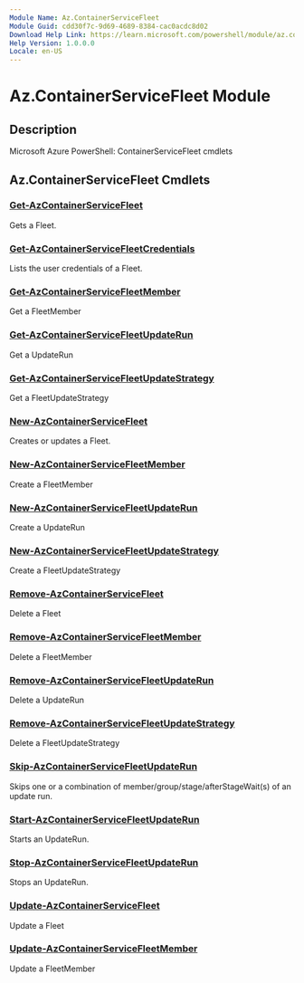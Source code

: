 ```yaml
---
Module Name: Az.ContainerServiceFleet
Module Guid: cdd30f7c-9d69-4689-8384-cac0acdc8d02
Download Help Link: https://learn.microsoft.com/powershell/module/az.containerservicefleet
Help Version: 1.0.0.0
Locale: en-US
---
```


# Az.ContainerServiceFleet Module
## Description
Microsoft Azure PowerShell: ContainerServiceFleet cmdlets

## Az.ContainerServiceFleet Cmdlets
### [Get-AzContainerServiceFleet](Get-AzContainerServiceFleet.md)
Gets a Fleet.

### [Get-AzContainerServiceFleetCredentials](Get-AzContainerServiceFleetCredentials.md)
Lists the user credentials of a Fleet.

### [Get-AzContainerServiceFleetMember](Get-AzContainerServiceFleetMember.md)
Get a FleetMember

### [Get-AzContainerServiceFleetUpdateRun](Get-AzContainerServiceFleetUpdateRun.md)
Get a UpdateRun

### [Get-AzContainerServiceFleetUpdateStrategy](Get-AzContainerServiceFleetUpdateStrategy.md)
Get a FleetUpdateStrategy

### [New-AzContainerServiceFleet](New-AzContainerServiceFleet.md)
Creates or updates a Fleet.

### [New-AzContainerServiceFleetMember](New-AzContainerServiceFleetMember.md)
Create a FleetMember

### [New-AzContainerServiceFleetUpdateRun](New-AzContainerServiceFleetUpdateRun.md)
Create a UpdateRun

### [New-AzContainerServiceFleetUpdateStrategy](New-AzContainerServiceFleetUpdateStrategy.md)
Create a FleetUpdateStrategy

### [Remove-AzContainerServiceFleet](Remove-AzContainerServiceFleet.md)
Delete a Fleet

### [Remove-AzContainerServiceFleetMember](Remove-AzContainerServiceFleetMember.md)
Delete a FleetMember

### [Remove-AzContainerServiceFleetUpdateRun](Remove-AzContainerServiceFleetUpdateRun.md)
Delete a UpdateRun

### [Remove-AzContainerServiceFleetUpdateStrategy](Remove-AzContainerServiceFleetUpdateStrategy.md)
Delete a FleetUpdateStrategy

### [Skip-AzContainerServiceFleetUpdateRun](Skip-AzContainerServiceFleetUpdateRun.md)
Skips one or a combination of member/group/stage/afterStageWait(s) of an update run.

### [Start-AzContainerServiceFleetUpdateRun](Start-AzContainerServiceFleetUpdateRun.md)
Starts an UpdateRun.

### [Stop-AzContainerServiceFleetUpdateRun](Stop-AzContainerServiceFleetUpdateRun.md)
Stops an UpdateRun.

### [Update-AzContainerServiceFleet](Update-AzContainerServiceFleet.md)
Update a Fleet

### [Update-AzContainerServiceFleetMember](Update-AzContainerServiceFleetMember.md)
Update a FleetMember

